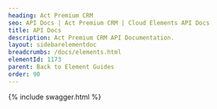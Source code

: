 ```yaml
---
heading: Act Premium CRM
seo: API Docs | Act Premium CRM | Cloud Elements API Docs
title: API Docs
description: Act Premium CRM API Documentation.
layout: sidebarelementdoc
breadcrumbs: /docs/elements.html
elementId: 1173
parent: Back to Element Guides
order: 90
---
```


{% include swagger.html %}
